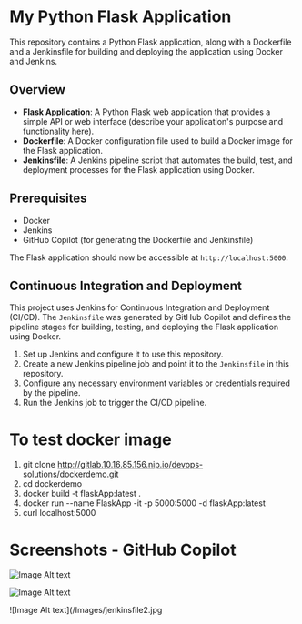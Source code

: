 # My Python Flask Application

This repository contains a Python Flask application, along with a Dockerfile and a Jenkinsfile for building and deploying the application using Docker and Jenkins.

## Overview

- **Flask Application**: A Python Flask web application that provides a simple API or web interface (describe your application's purpose and functionality here).
- **Dockerfile**: A Docker configuration file used to build a Docker image for the Flask application.
- **Jenkinsfile**: A Jenkins pipeline script that automates the build, test, and deployment processes for the Flask application using Docker.

## Prerequisites

- Docker
- Jenkins
- GitHub Copilot (for generating the Dockerfile and Jenkinsfile)

The Flask application should now be accessible at `http://localhost:5000`.

## Continuous Integration and Deployment

This project uses Jenkins for Continuous Integration and Deployment (CI/CD). The `Jenkinsfile` was generated by GitHub Copilot and defines the pipeline stages for building, testing, and deploying the Flask application using Docker.

1. Set up Jenkins and configure it to use this repository.
2. Create a new Jenkins pipeline job and point it to the `Jenkinsfile` in this repository.
3. Configure any necessary environment variables or credentials required by the pipeline.
4. Run the Jenkins job to trigger the CI/CD pipeline.


# To test docker image

1. git clone http://gitlab.10.16.85.156.nip.io/devops-solutions/dockerdemo.git
2. cd dockerdemo
3. docker build -t flaskApp:latest .
4. docker run --name FlaskApp -it -p 5000:5000 -d flaskApp:latest
5. curl localhost:5000


# Screenshots - GitHub Copilot

![Image Alt text](/Images/dockerfile.jpg)

![Image Alt text](/Images/jenkinsfile.jpg)

![Image Alt text](/Images/jenkinsfile2.jpg


